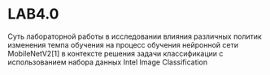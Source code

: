 # LAB4.0

Суть лабораторной работы в исследовании влияния различных политик изменения темпа обучения на процесс обучения нейронной сети MobileNetV2[1] в контексте решения задачи классификации с использованием набора данных Intel Image Classification
